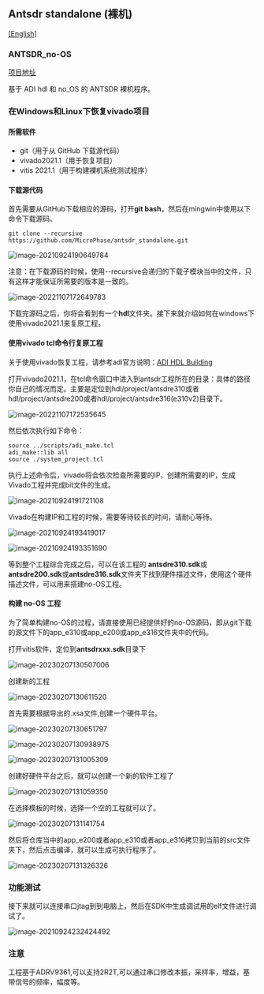 ## Antsdr standalone (裸机) 

[[English]](../../../../device_and_usage_manual/ANTSDR_E_Series_Module/ANTSDR_E310_Reference_Manual/Antsdr_standalone.html)

### ANTSDR_no-OS
[项目地址](https://github.com/MicroPhase/antsdr_standalone)

基于 ADI hdl 和 no_OS 的 ANTSDR 裸机程序。

### 在Windows和Linux下恢复vivado项目

#### 所需软件

- git（用于从 GitHub 下载源代码）
- vivado2021.1（用于恢复项目）
- vitis 2021.1（用于构建裸机系统测试程序）

#### 下载源代码

首先需要从GitHub下载相应的源码，打开**git bash**，然后在mingwin中使用以下命令下载源码。

```
git clone --recursive https://github.com/MicroPhase/antsdr_standalone.git
```

![image-20210924190649784](ANTSDR_E310_Reference_Manual.assets/image-20210924190649784.png)

注意：在下载源码的时候，使用--recursive会递归的下载子模块当中的文件，只有这样才能保证所需要的版本是一致的。

![image-20221107172649783](ANTSDR_E310_Reference_Manual.assets/image-20221107172649783.png)

下载完源码之后，你将会看到有一个**hdl**文件夹。接下来就介绍如何在windows下使用vivado2021.1来复原工程。

#### 使用vivado tcl命令行复原工程

关于使用vivado恢复工程，请参考adi官方说明：[ADI HDL Building](https://wiki.analog.com/resources/fpga/docs/build)

打开vivado2021.1，在tcl命令窗口中进入到antsdr工程所在的目录：具体的路径你自己的情况而定。主要是定位到hdl/project/antsdre310或者hdl/project/antsdre200或者hdl/project/antsdre316(e310v2)目录下。

![image-20221107172535645](ANTSDR_E310_Reference_Manual.assets/image-20221107172535645.png)

然后依次执行如下命令：

```
source ../scripts/adi_make.tcl
adi_make::lib all
source ./system_project.tcl
```

执行上述命令后，vivado将会依次检查所需要的IP，创建所需要的IP，生成Vivado工程并完成bit文件的生成。

![image-20210924191721108](ANTSDR_E310_Reference_Manual.assets/image-20210924191721108.png)

Vivado在构建IP和工程的时候，需要等待较长的时间，请耐心等待。

![image-20210924193419017](ANTSDR_E310_Reference_Manual.assets/image-20210924193419017.png)



![image-20210924193351690](ANTSDR_E310_Reference_Manual.assets/image-20210924193351690.png)


等到整个工程综合完成之后，可以在该工程的 **antsdre310.sdk**或**antsdre200.sdk**或**antsdre316.sdk**文件夹下找到硬件描述文件，使用这个硬件描述文件，可以用来搭建no-OS工程。


#### 构建 no-OS 工程
为了简单构建no-OS的过程，请直接使用已经提供好的no-OS源码，即从git下载的源文件下的app_e310或app_e200或app_e316文件夹中的代码。

打开vitis软件，定位到**antsdrxxx.sdk**目录下

![image-20230207130507006](ANTSDR_E310_Reference_Manual.assets/image-20230207130507006.png)

创建新的工程

![image-20230207130611520](ANTSDR_E310_Reference_Manual.assets/image-20230207130611520.png)

首先需要根据导出的.xsa文件,创建一个硬件平台。

![image-20230207130651797](ANTSDR_E310_Reference_Manual.assets/image-20230207130651797.png)

![image-20230207130938975](ANTSDR_E310_Reference_Manual.assets/image-20230207130938975.png)

![image-20230207131005309](ANTSDR_E310_Reference_Manual.assets/image-20230207131005309.png)

创建好硬件平台之后，就可以创建一个新的软件工程了

![image-20230207131059350](ANTSDR_E310_Reference_Manual.assets/image-20230207131059350.png)

在选择模板的时候，选择一个空的工程就可以了。

![image-20230207131141754](ANTSDR_E310_Reference_Manual.assets/image-20230207131141754.png)

然后将仓库当中的app_e200或者app_e310或者app_e316拷贝到当前的src文件夹下，然后点击编译，就可以生成可执行程序了。

![image-20230207131326326](ANTSDR_E310_Reference_Manual.assets/image-20230207131326326.png)

### 功能测试

接下来就可以连接串口jtag到到电脑上，然后在SDK中生成调试用的elf文件进行调试了。

![image-20210924232424492](ANTSDR_E310_Reference_Manual.assets/image-20210924232424492.png)



### 注意

工程基于ADRV9361,可以支持2R2T,可以通过串口修改本振，采样率，增益，基带信号的频率，幅度等。
